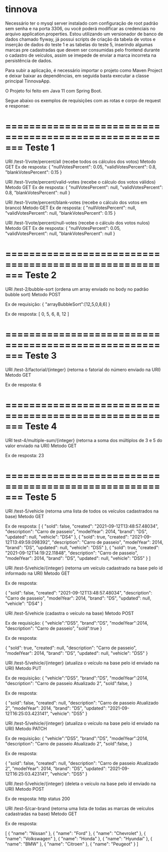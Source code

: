 # tinnova
Necessário ter o mysql server instalado com configuração de root padrão sem senha e na porta 3306, ou você poderá modificar as credenciais no arquivo application.properties.
Estou utilizando um versionador de banco de dados chamado flyway, já possui scripts de criação da tabela de votos e inserção de dados do teste 1 e as tabelas do teste 5, inserindo algumas marcas pre cadastradas que devem ser consumidas pelo frontend durante o cadastro de veículos, assim se imepede de enviar a marca incorreta na persistência de dados.

Para subir a aplicação, é necessário importar o projeto como Maven Project e deixar baixar as dependências, em seguida basta executar a classe principal TinnovaApp.

O Projeto foi feito em Java 11 com Spring Boot.

Segue abaixo os exemplos de requisições com as rotas e corpo de request e response:

=======================================================
Teste 1
=======================================================

URI /test-1/vote/percent/all (recebe todos os cálculos dos votos)
Metodo GET
Ex de resposta:
{
    "nullVotesPercent": 0.05,
    "validVotesPercent": 0.8,
    "blankVotesPercent": 0.15
}

URI /test-1/vote/percent/valid-votes (recebe o cálculo dos votos válidos)
Metodo GET
Ex de resposta:
{
    "nullVotesPercent": null,
    "validVotesPercent": 0.8,
    "blankVotesPercent": null
}

URI /test-1/vote/percent/blank-votes (recebe o cálculo dos votos em branco)
Metodo GET
Ex de resposta:
{
    "nullVotesPercent": null,
    "validVotesPercent": null,
    "blankVotesPercent": 0.15
}

URI /test-1/vote/percent/null-votes (recebe o cálculo dos votos nulos)
Metodo GET
Ex de resposta:
{
    "nullVotesPercent": 0.05,
    "validVotesPercent": null,
    "blankVotesPercent": null
}

=======================================================
Teste 2
=======================================================

URI /test-2/bubble-sort (ordena um array enviado no body no padrão bubble sort)
Metodo POST

Ex de requisição:
{
	"arrayBubbleSort":[12,5,0,8,6]
}

Ex de resposta:
[
    0,
    5,
    6,
    8,
    12
]

=======================================================
Teste 3
=======================================================

URI /test-3/factorial/{integer} (retorna o fatorial do número enviado na URI)
Metodo GET

Ex de resposta:
6

=======================================================
Teste 4
=======================================================

URI test-4/multiple-sum/{integer} (retorna a soma dos múltiplos de 3 e 5 do valor enviado na URI)
Metodo GET

Ex de resposta:
23

=======================================================
Teste 5
=======================================================

URI /test-5/vehicle (retorna uma lista de todos os veículos cadastrados na base)
Metodo GET

Ex de resposta:
[
    {
        "sold": false,
        "created": "2021-09-12T13:48:57.48034",
        "description": "Carro de passeio",
        "modelYear": 2014,
        "brand": "DS",
        "updated": null,
        "vehicle": "DS4"
    },
    {
        "sold": true,
        "created": "2021-09-12T13:49:59.098392",
        "description": "Carro de passeio",
        "modelYear": 2014,
        "brand": "DS",
        "updated": null,
        "vehicle": "DS5"
    },
    {
        "sold": true,
        "created": "2021-09-12T14:19:22.11848",
        "description": "Carro de passeio",
        "modelYear": 2014,
        "brand": "DS",
        "updated": null,
        "vehicle": "DS5"
    }
]

URI /test-5/vehicle/{integer} (retorna um veículo cadastrado na base pelo id informado na URI)
Metodo GET

Ex de resposta:

{
    "sold": false,
    "created": "2021-09-12T13:48:57.48034",
    "description": "Carro de passeio",
    "modelYear": 2014,
    "brand": "DS",
    "updated": null,
    "vehicle": "DS4"
}

URI /test-5/vehicle (cadastra o veículo na base)
Metodo POST

Ex de requisição:
{
	"vehicle":"DS5",
	"brand":"DS",
	"modelYear":2014,
	"description": "Carro de passeio",
	"sold":true	
}

Ex de resposta:

{
    "sold": true,
    "created": null,
    "description": "Carro de passeio",
    "modelYear": 2014,
    "brand": "DS",
    "updated": null,
    "vehicle": "DS5"
}


URI /test-5/vehicle/{integer} (atualiza o veículo na base pelo id enviado na URI)
Metodo PUT

Ex de requisição:
{
	"vehicle":"DS5",
	"brand":"DS",
	"modelYear":2014,
	"description": "Carro de passeio Atualizado 2",
	"sold":false,
}

Ex de resposta:

{
    "sold": false,
    "created": null,
    "description": "Carro de passeio Atualizado 2",
    "modelYear": 2014,
    "brand": "DS",
    "updated": "2021-09-12T16:25:03.423141",
    "vehicle": "DS5"
}

URI /test-5/vehicle/{integer} (atualiza o veículo na base pelo id enviado na URI)
Metodo PATCH

Ex de requisição:
{
	"vehicle":"DS5",
	"brand":"DS",
	"modelYear":2014,
	"description": "Carro de passeio Atualizado 2",
	"sold":false,
}

Ex de resposta:

{
    "sold": false,
    "created": null,
    "description": "Carro de passeio Atualizado 2",
    "modelYear": 2014,
    "brand": "DS",
    "updated": "2021-09-12T16:25:03.423141",
    "vehicle": "DS5"
}

URI /test-5/vehicle/{integer} (deleta o veículo na base pelo id enviado na URI)
Metodo POST

Ex de resposta:
http status 200

URI /test-5/car-brand (retorna uma lista de todas as marcas de veículos cadastradas na base)
Metodo GET

Ex de resposta:

[
    {
        "name": "Nissan"
    },
    {
        "name": "Ford"
    },
    {
        "name": "Chevrolet"
    },
    {
        "name": "Volkswagen"
    },
    {
        "name": "Honda"
    },
    {
        "name": "Hyundai"
    },
    {
        "name": "BMW"
    },
    {
        "name": "Citroen"
    },
    {
        "name": "Peugeot"
    }
]


